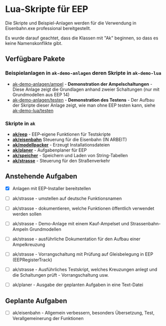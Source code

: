 # Lua-Skripte für EEP

Die Skripte und Beispiel-Anlagen werden für die Verwendung in Eisenbahn.exe professional bereitgestellt.

Es wurde darauf geachtet, dass die Klassen mit "Ak" beginnen, so dass es keine Namenskonflikte gibt.

## Verfügbare Pakete

### Beispielanlagen in `ak-demo-anlagen` deren Skripte in `ak-demo-lua`
* [ak-demo-anlagen/ampel](ak-demo-anlagen/ampel/) - __Demonstration der Ampelschaltungen__ - Diese Anlage zeigt die Grundlagen anhand zweier Schaltungen (nur mit Grundmodellen aus EEP 14)
* [ak-demo-anlagen/testen](ak-demo-anlagen/testen/) - __Demonstration des Testens__ - Der Aufbau der Skripte dieser Anlage zeigt, wie man ohne EEP testen kann, siehe [ak-demo-lua/testen](ak-demo-lua/testen/)

### Skripte in `ak`
* __[ak/eep](ak/eep/README.md)__ - EEP-eigene Funktionen für Testskripte
* __[ak/eisenbahn](ak/eisenbahn/README.md)__ Steuerung für die Eisenbahn (IN ARBEIT)
* __[ak/modellpacker](ak/modellpacker/README.md)__ - Erzeugt Installationsdateien
* __[ak/planer](ak/planer/README.md)__ - Aufgabenplaner für EEP
* __[ak/speicher](ak/speicher/README.md)__ - Speichern und Laden von String-Tabellen
* __[ak/strasse](ak/strasse/README.md)__ - Steuerung für den Straßenverkehr


## Anstehende Aufgaben

* [x] Anlagen mit EEP-Installer bereitstellen
* [ ] ak/strasse - umstellen auf deutsche Funktionsnamen
* [ ] ak/strasse - dokumentieren, welche Funktionen öffentlich verwendet werden sollen
* [ ] ak/strasse - Demo-Anlage mit einem Kauf-Ampelset und Strassenbahn-Ampeln Grundmodellen
* [ ] ak/strasse - ausführliche Dokumentation für den Aufbau einer Ampelkreuzung
* [ ] ak/strasse - Vorrangschaltung mit Prüfung auf Gleisbelegung in EEP (EEPRegisterTrack)
* [ ] ak/strasse - Ausführliches Testskript, welches Kreuzungen anlegt und die Schaltungen prüft - Vorrangschaltung usw.
* [ ] ak/planer - Ausgabe der geplanten Aufgaben in eine Text-Datei


## Geplante Aufgaben

* [ ] ak/eisenbahn - Allgemein verbessern, besonders Übersetzung, Test, Verallgemeinerung der Funktionen
